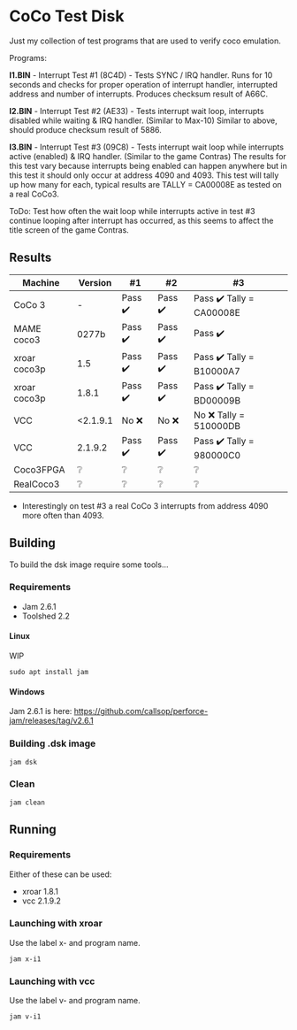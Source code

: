 # CoCo Test Disk

Just my collection of test programs that are used to verify coco emulation.

Programs:

**I1.BIN** - Interrupt Test #1 (8C4D) - Tests SYNC / IRQ handler. Runs for 10 seconds and checks for proper operation of interrupt handler, interrupted address and number of interrupts. Produces checksum result of A66C.

**I2.BIN** - Interrupt Test #2 (AE33) - Tests interrupt wait loop, interrupts disabled while waiting & IRQ handler. (Similar to Max-10) Similar to above, should produce checksum result of 5886.

**I3.BIN** - Interrupt Test #3 (09C8) - Tests interrupt wait loop while interrupts active (enabled) & IRQ handler. (Similar to the game Contras) The results for this test vary because
interrupts being enabled can happen anywhere but in this test it should only
occur at address 4090 and 4093. This test will tally up how many for each,
typical results are TALLY = CA00008E as tested on a real CoCo3.

ToDo: Test how often the wait loop while interrupts active in test #3 continue looping after interrupt has occurred, as this seems to affect the title screen of the game Contras.

## Results

| Machine | Version | #1 | #2 | #3 |
| -------- | ------- | -- | -- | -- |
| CoCo 3   | -   |  <green>Pass :heavy_check_mark:</green> | Pass :heavy_check_mark: | Pass :heavy_check_mark: Tally = CA00008E |
| MAME coco3 | 0277b   |  <green>Pass :heavy_check_mark:</green> | Pass :heavy_check_mark: | Pass :heavy_check_mark: |
| xroar coco3p | 1.5     |  Pass :heavy_check_mark: | Pass :heavy_check_mark: | Pass :heavy_check_mark: Tally = B10000A7 |
| xroar coco3p | 1.8.1   |  Pass :heavy_check_mark: | Pass :heavy_check_mark: | Pass :heavy_check_mark: Tally = BD00009B |
| VCC      | <2.1.9.1 |   No :x: |  No :x: |  No :x: Tally = 510000DB| 
| VCC      | 2.1.9.2 | Pass :heavy_check_mark: | Pass :heavy_check_mark: | Pass :heavy_check_mark: Tally = 980000C0 | 
| Coco3FPGA  | :grey_question: | :grey_question: | :grey_question: | :grey_question: | 
| RealCoco3  | :grey_question: | :grey_question: | :grey_question: | :grey_question: | 

- Interestingly on test #3 a real CoCo 3 interrupts from address 4090 more often than 4093.

## Building

To build the dsk image require some tools...

### Requirements

- Jam 2.6.1
- Toolshed 2.2

#### Linux
 WIP

```
sudo apt install jam
```

#### Windows

Jam 2.6.1 is here: https://github.com/callsop/perforce-jam/releases/tag/v2.6.1

### Building .dsk image

```
jam dsk
```

### Clean

```
jam clean
```

## Running

### Requirements

Either of these can be used:

- xroar 1.8.1
- vcc 2.1.9.2

### Launching with xroar

Use the label x- and program name.

```
jam x-i1
```

### Launching with vcc

Use the label v- and program name.

```
jam v-i1
```
